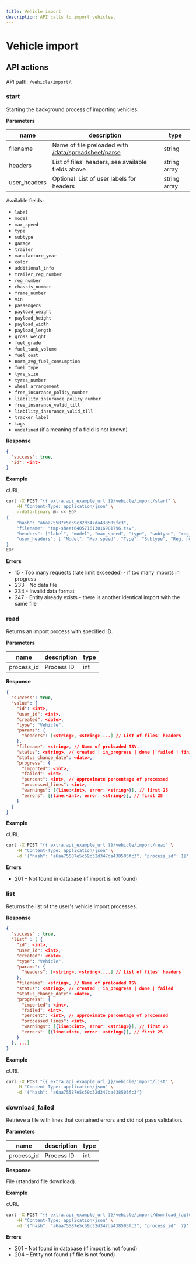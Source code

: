 ```yaml
---
title: Vehicle import
description: API calls to import vehicles.
---
```


# Vehicle import

## API actions

API path: `/vehicle/import/`.

### start

Starting the background process of importing vehicles.

**Parameters**

| name          | description                                                                                       | type         |
| ------------- | ------------------------------------------------------------------------------------------------- | ------------ |
| filename      | Name of file preloaded with [/data/spreadsheet/parse](../../commons/data.md#dataspreadsheetparse) | string       |
| headers       | List of files' headers, see available fields above                                                | string array |
| user\_headers | Optional. List of user labels for headers                                                         | string array |

Available fields:

* `label`
* `model`
* `max_speed`
* `type`
* `subtype`
* `garage`
* `trailer`
* `manufacture_year`
* `color`
* `additional_info`
* `trailer_reg_number`
* `reg_number`
* `chassis_number`
* `frame_number`
* `vin`
* `passengers`
* `payload_weight`
* `payload_height`
* `payload_width`
* `payload_length`
* `gross_weight`
* `fuel_grade`
* `fuel_tank_volume`
* `fuel_cost`
* `norm_avg_fuel_consumption`
* `fuel_type`
* `tyre_size`
* `tyres_number`
* `wheel_arrangement`
* `free_insurance_policy_number`
* `liability_insurance_policy_number`
* `free_insurance_valid_till`
* `liability_insurance_valid_till`
* `tracker_label`
* `tags`
* `undefined` (if a meaning of a field is not known)

**Response**

```json
{
  "success": true,
  "id": <int>
}
```

**Example**

cURL

```sh
curl -X POST "{{ extra.api_example_url }}/vehicle/import/start" \
    -H "Content-Type: application/json" \
    --data-binary @- << EOF
{
    "hash": "a6aa75587e5c59c32d347da438505fc3",
    "filename": "tmp-sheet640571613016981796.tsv",
    "headers": ["label", "model", "max_speed", "type", "subtype", "reg_number", "fuel_grade", "fuel_tank_volume", "free_insurance_policy_number", "free_insurance_valid_till", "tracker_label", "tags"],
    "user_headers": [ "Model", "Max speed", "Type", "Subtype", "Reg. number", "Fuel grade", "Fuel tank volume", "Free insurance policy number", "Free insurance valid till", "Object", "Tags"]
}
EOF
```

**Errors**

* 15 - Too many requests (rate limit exceeded) - if too many imports in progress
* 233 - No data file
* 234 - Invalid data format
* 247 - Entity already exists - there is another identical import with the same file

### read

Returns an import process with specified ID.

**Parameters**

| name        | description | type |
| ----------- | ----------- | ---- |
| process\_id | Process ID  | int  |

**Response**

```json
{
  "success": true,
  "value": {
    "id": <int>,
    "user_id": <int>,
    "created": <date>,
    "type": "Vehicle",
    "params": {
      "headers": [<string>, <string>,...] // List of files' headers
    },
    "filename": <string>, // Name of preloaded TSV.
    "status": <string>, // created | in_progress | done | failed | finished
    "status_change_date": <date>,
    "progress": {
      "imported": <int>,
      "failed": <int>,
      "percent": <int>, // approximate percentage of processed
      "processed_lines": <int>,
      "warnings": [{line:<int>, error: <string>}], // first 25
      "errors": [{line:<int>, error: <string>}], // first 25
    }
  }
}
```

**Example**

cURL

```sh
curl -X POST "{{ extra.api_example_url }}/vehicle/import/read" \
    -H "Content-Type: application/json" \
    -d '{"hash": "a6aa75587e5c59c32d347da438505fc3", "process_id": 1}'
```

**Errors**

* 201 – Not found in database (if import is not found)

### list

Returns the list of the user's vehicle import processes.

**Response**

```json
{
  "success" : true,
  "list" : [ {
    "id": <int>,
    "user_id": <int>,
    "created": <date>,
    "type": "Vehicle",
    "params": {
      "headers": [<string>, <string>,...] // List of files' headers
    },
    "filename": <string>, // Name of preloaded TSV.
    "status": <string>, // created | in_progress | done | failed
    "status_change_date": <date>,
    "progress": {
      "imported": <int>,
      "failed": <int>,
      "percent": <int>, // approximate percentage of processed
      "processed_lines": <int>,
      "warnings": [{line:<int>, error: <string>}], // first 25
      "errors": [{line:<int>, error: <string>}], // first 25
    }
  }, ...]
}
```

**Example**

cURL

```sh
curl -X POST "{{ extra.api_example_url }}/vehicle/import/list" \
    -H "Content-Type: application/json" \
    -d '{"hash": "a6aa75587e5c59c32d347da438505fc3"}'
```

### download\_failed

Retrieve a file with lines that contained errors and did not pass validation.

**Parameters**

| name        | description | type |
| ----------- | ----------- | ---- |
| process\_id | Process ID  | int  |

**Response**

File (standard file download).

**Example**

cURL

```sh
curl -X POST "{{ extra.api_example_url }}/vehicle/import/download_failed" \
    -H "Content-Type: application/json" \
    -d '{"hash": "a6aa75587e5c59c32d347da438505fc3", "process_id": 7}'
```

**Errors**

* 201 – Not found in database (if import is not found)
* 204 – Entity not found (if file is not found)
